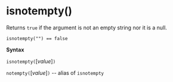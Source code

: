 # isnotempty()

Returns `true` if the argument is not an empty string nor it is a null.

```
isnotempty("") == false
```

**Syntax**

`isnotempty(`[*value*]`)`

`notempty(`[*value*]`)` -- alias of `isnotempty`
